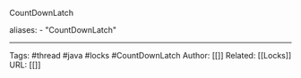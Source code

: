 CountDownLatch

aliases: 
	- "CountDownLatch"



---
Tags: #thread #java #locks #CountDownLatch
Author: [[]]
Related: [[Locks]]
URL: [[]]